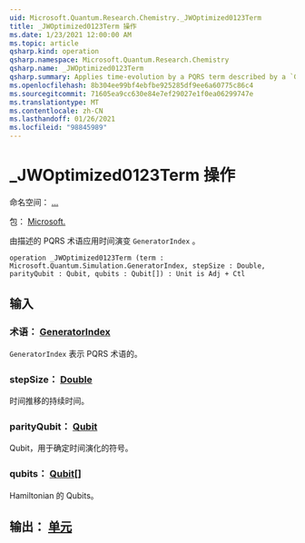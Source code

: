 ```yaml
---
uid: Microsoft.Quantum.Research.Chemistry._JWOptimized0123Term
title: _JWOptimized0123Term 操作
ms.date: 1/23/2021 12:00:00 AM
ms.topic: article
qsharp.kind: operation
qsharp.namespace: Microsoft.Quantum.Research.Chemistry
qsharp.name: _JWOptimized0123Term
qsharp.summary: Applies time-evolution by a PQRS term described by a `GeneratorIndex`.
ms.openlocfilehash: 8b304ee99bf4ebfbe925285df9ee6a60775c86c4
ms.sourcegitcommit: 71605ea9cc630e84e7ef29027e1f0ea06299747e
ms.translationtype: MT
ms.contentlocale: zh-CN
ms.lasthandoff: 01/26/2021
ms.locfileid: "98845989"
---
```

# <a name="_jwoptimized0123term-operation"></a>_JWOptimized0123Term 操作

命名空间： [...](xref:Microsoft.Quantum.Research.Chemistry)

包： [Microsoft.](https://nuget.org/packages/Microsoft.Quantum.Research.Chemistry)


由描述的 PQRS 术语应用时间演变 `GeneratorIndex` 。

```qsharp
operation _JWOptimized0123Term (term : Microsoft.Quantum.Simulation.GeneratorIndex, stepSize : Double, parityQubit : Qubit, qubits : Qubit[]) : Unit is Adj + Ctl
```


## <a name="input"></a>输入

### <a name="term--generatorindex"></a>术语： [GeneratorIndex](xref:Microsoft.Quantum.Simulation.GeneratorIndex)

`GeneratorIndex` 表示 PQRS 术语的。


### <a name="stepsize--double"></a>stepSize： [Double](xref:microsoft.quantum.lang-ref.double)

时间推移的持续时间。


### <a name="parityqubit--qubit"></a>parityQubit： [Qubit](xref:microsoft.quantum.lang-ref.qubit)

Qubit，用于确定时间演化的符号。


### <a name="qubits--qubit"></a>qubits： [Qubit](xref:microsoft.quantum.lang-ref.qubit)[]

Hamiltonian 的 Qubits。



## <a name="output--unit"></a>输出： [单元](xref:microsoft.quantum.lang-ref.unit)

